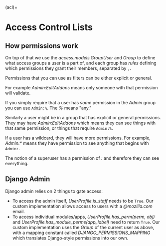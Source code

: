 (acl)=

# Access Control Lists

## How permissions work

On top of that we use the _access.models.GroupUser_ and _Group_ to define
what access groups a user is a part of, and each group has _rules_ defining
which permissions they grant their members, separated by `,`.

Permissions that you can use as filters can be either explicit or general.

For example _Admin:EditAddons_ means only someone with that permission will
validate.

If you simply require that a user has _some_ permission in the _Admin_ group
you can use `Admin:%`.  The _%_ means "any."

Similarly a user might be in a group that has explicit or general permissions.
They may have _Admin:EditAddons_ which means they can see things with that
same permission, or things that require `Admin:%`.

If a user has a wildcard, they will have more permissions.  For example,
_Admin:*_ means they have permission to see anything that begins with
`Admin:`.

The notion of a superuser has a permission of _*:*_ and therefore they can
see everything.

## Django Admin

Django admin relies on 2 things to gate access:

- To access the admin itself, _UserProfile.is_staff_ needs to be `True`. Our custom implementation allows access to users with a _@mozilla.com_ email.
- To access individual modules/apps, _UserProfile.has_perm(perm, obj)_ and _UserProfile.has_module_perms(app_label)_ need to return `True`. Our custom implementation uses the _Group_ of the current user as above, with a mapping constant called _DJANGO_PERMISSIONS_MAPPING_ which translates Django-style permissions into our own.
